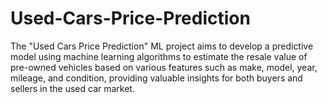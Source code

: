 # Used-Cars-Price-Prediction
The "Used Cars Price Prediction" ML project aims to develop a predictive model using machine learning algorithms to estimate the resale value of pre-owned vehicles based on various features such as make, model, year, mileage, and condition, providing valuable insights for both buyers and sellers in the used car market.
